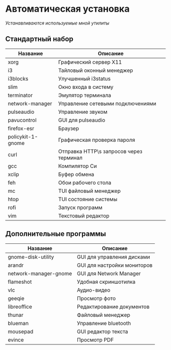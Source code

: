# Автоматическая установка
_Устанавливаются используемые мной утилиты_

## Стандартный набор

| Название          | Описание                                |
| ----------------- | --------------------------------------- |
| xorg              | Графический сервер X11                  |
| i3                | Тайловый оконный менеджер               |
| i3blocks          | Улучшенный i3status                     |
| slim              | Окно входа в систему                    |
| terminator        | Эмулятор терминала                      |
| network-manager   | Управление сетевыми подключениями       |
| pulseaudio        | Управление звуком                       |
| pavucontrol       | GUI для pulseaudio                      |
| firefox-esr       | Браузер                                 |
| policykit-1-gnome | Графическая проверка пароля             |
| curl              | Отправка HTTP\s запросов через терминал |
| gcc               | Компилятор Cи                           |
| xclip             | Буфер обмена                            |
| feh               | Обои рабочего стола                     |
| mc                | TUI файловый менеджер                   |
| htop              | TUI состояние системы                   |
| rofi              | Запуск программ                         |
| vim               | Текстовый редактор                      |


## Дополнительные программы

| Название              | Описание                    |
| --------------------- | --------------------------- |
| gnome-disk-utility    | GUI для управления дисками  |
| arandr                | GUI для настройки мониторов |
| network-manager-gnome | GUI для Network Manager     |
| flameshot             | Удобная скриншотилка        |
| vlc                   | Аудио-видео                 |
| geeqie                | Просмотр фото               |
| libreoffice           | Редактирование документов   |
| thunar                | Файловый менеджер           |
| blueman               | Управление bluetooth        |
| mousepad              | GUI редактор текста         |
| evince                | Просмотр PDF                |
